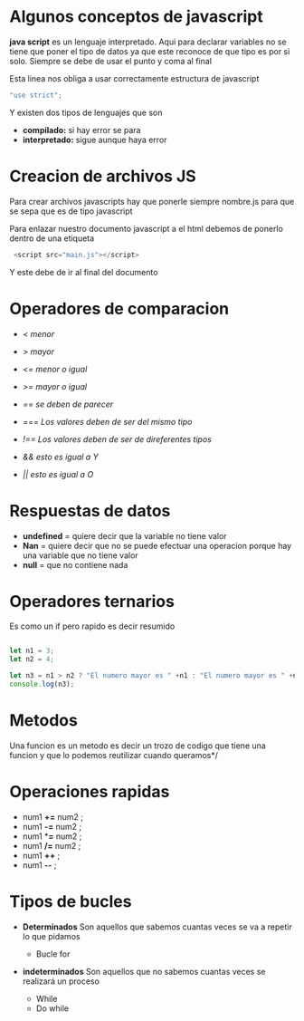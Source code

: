 # Algunos conceptos de javascript

**java script** es un lenguaje interpretado. Aqui para declarar variables no se tiene que poner el tipo de datos ya que este reconoce de que tipo es por si solo.
Siempre se debe de usar el punto y coma al final

Esta linea nos obliga a usar correctamente 
estructura de javascript
``` javascript
"use strict";
````

Y existen dos tipos de lenguajes que son 
* **compilado:** si hay error se para 
* **interpretado:** sigue aunque haya error
# Creacion de archivos JS

Para crear archivos javascripts hay que ponerle siempre nombre.js 
para que se sepa que es de tipo javascript

Para enlazar nuestro documento javascript a el html 
debemos de ponerlo dentro de una etiqueta
```javascript
 <script src="main.js"></script>
```
Y este debe de ir al final del documento


# Operadores de comparacion

> 
* *< menor*
* *> mayor*
* *<= menor o igual*
* *>= mayor o igual*
* *== se deben de parecer*
* *=== Los valores deben de ser del mismo tipo*
* *!== Los valores deben de ser de direferentes tipos*



* *&& esto es igual a Y* 
* *|| esto es igual a O* 

# Respuestas de datos
* **undefined** = quiere decir que la variable no tiene valor
* **Nan**       = quiere decir que no se puede efectuar una operacion
             porque hay una variable que no tiene valor
* **null**     = que no contiene nada

# Operadores ternarios 

Es como un if pero rapido es decir resumido

``` javascript

let n1 = 3;
let n2 = 4;

let n3 = n1 > n2 ? "El numero mayor es " +n1 : "El numero mayor es " +n2;
console.log(n3);

```

# Metodos


Una funcion es un metodo es decir un trozo de codigo
que tiene una funcion y que lo podemos reutilizar cuando queramos*/

# Operaciones rapidas

* num1 **+=** num2 ;
* num1 **-=** num2 ;
* num1 ***=** num2 ;
* num1 **/=** num2 ;
* num1 **++** ;
* num1 **--** ;




# Tipos de bucles

* **Determinados** Son aquellos que sabemos cuantas veces se va a repetir lo que pidamos 

    * Bucle for 
* **indeterminados** Son aquellos que no sabemos cuantas veces se realizará un proceso 
    * While 
    * Do while
